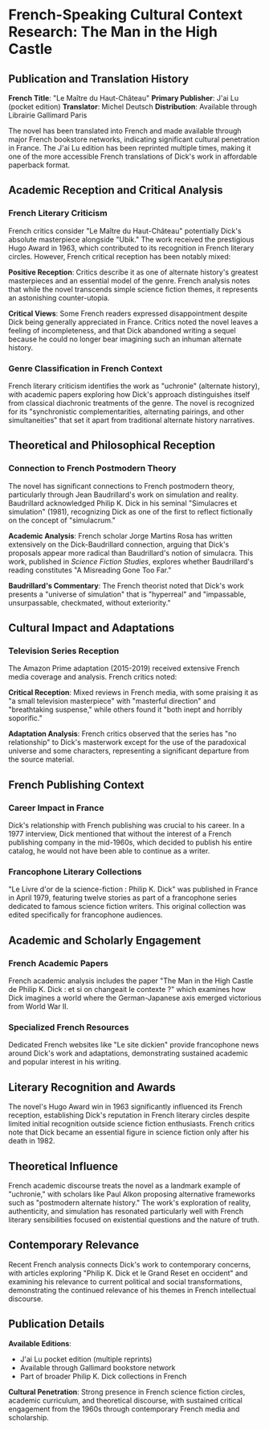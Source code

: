# French-Speaking Cultural Context Research: The Man in the High Castle

## Publication and Translation History

**French Title**: "Le Maître du Haut-Château"
**Primary Publisher**: J'ai Lu (pocket edition)
**Translator**: Michel Deutsch
**Distribution**: Available through Librairie Gallimard Paris

The novel has been translated into French and made available through major French bookstore networks, indicating significant cultural penetration in France. The J'ai Lu edition has been reprinted multiple times, making it one of the more accessible French translations of Dick's work in affordable paperback format.

## Academic Reception and Critical Analysis

### French Literary Criticism

French critics consider "Le Maître du Haut-Château" potentially Dick's absolute masterpiece alongside "Ubik." The work received the prestigious Hugo Award in 1963, which contributed to its recognition in French literary circles. However, French critical reception has been notably mixed:

**Positive Reception**: Critics describe it as one of alternate history's greatest masterpieces and an essential model of the genre. French analysis notes that while the novel transcends simple science fiction themes, it represents an astonishing counter-utopia.

**Critical Views**: Some French readers expressed disappointment despite Dick being generally appreciated in France. Critics noted the novel leaves a feeling of incompleteness, and that Dick abandoned writing a sequel because he could no longer bear imagining such an inhuman alternate history.

### Genre Classification in French Context

French literary criticism identifies the work as "uchronie" (alternate history), with academic papers exploring how Dick's approach distinguishes itself from classical diachronic treatments of the genre. The novel is recognized for its "synchronistic complementarities, alternating pairings, and other simultaneities" that set it apart from traditional alternate history narratives.

## Theoretical and Philosophical Reception

### Connection to French Postmodern Theory

The novel has significant connections to French postmodern theory, particularly through Jean Baudrillard's work on simulation and reality. Baudrillard acknowledged Philip K. Dick in his seminal "Simulacres et simulation" (1981), recognizing Dick as one of the first to reflect fictionally on the concept of "simulacrum."

**Academic Analysis**: French scholar Jorge Martins Rosa has written extensively on the Dick-Baudrillard connection, arguing that Dick's proposals appear more radical than Baudrillard's notion of simulacra. This work, published in *Science Fiction Studies*, explores whether Baudrillard's reading constitutes "A Misreading Gone Too Far."

**Baudrillard's Commentary**: The French theorist noted that Dick's work presents a "universe of simulation" that is "hyperreal" and "impassable, unsurpassable, checkmated, without exteriority."

## Cultural Impact and Adaptations

### Television Series Reception

The Amazon Prime adaptation (2015-2019) received extensive French media coverage and analysis. French critics noted:

**Critical Reception**: Mixed reviews in French media, with some praising it as "a small television masterpiece" with "masterful direction" and "breathtaking suspense," while others found it "both inept and horribly soporific."

**Adaptation Analysis**: French critics observed that the series has "no relationship" to Dick's masterwork except for the use of the paradoxical universe and some characters, representing a significant departure from the source material.

## French Publishing Context

### Career Impact in France

Dick's relationship with French publishing was crucial to his career. In a 1977 interview, Dick mentioned that without the interest of a French publishing company in the mid-1960s, which decided to publish his entire catalog, he would not have been able to continue as a writer.

### Francophone Literary Collections

"Le Livre d'or de la science-fiction : Philip K. Dick" was published in France in April 1979, featuring twelve stories as part of a francophone series dedicated to famous science fiction writers. This original collection was edited specifically for francophone audiences.

## Academic and Scholarly Engagement

### French Academic Papers

French academic analysis includes the paper "The Man in the High Castle de Philip K. Dick : et si on changeait le contexte ?" which examines how Dick imagines a world where the German-Japanese axis emerged victorious from World War II.

### Specialized French Resources

Dedicated French websites like "Le site dickien" provide francophone news around Dick's work and adaptations, demonstrating sustained academic and popular interest in his writing.

## Literary Recognition and Awards

The novel's Hugo Award win in 1963 significantly influenced its French reception, establishing Dick's reputation in French literary circles despite limited initial recognition outside science fiction enthusiasts. French critics note that Dick became an essential figure in science fiction only after his death in 1982.

## Theoretical Influence

French academic discourse treats the novel as a landmark example of "uchronie," with scholars like Paul Alkon proposing alternative frameworks such as "postmodern alternate history." The work's exploration of reality, authenticity, and simulation has resonated particularly well with French literary sensibilities focused on existential questions and the nature of truth.

## Contemporary Relevance

Recent French analysis connects Dick's work to contemporary concerns, with articles exploring "Philip K. Dick et le Grand Reset en occident" and examining his relevance to current political and social transformations, demonstrating the continued relevance of his themes in French intellectual discourse.

## Publication Details

**Available Editions**:
- J'ai Lu pocket edition (multiple reprints)
- Available through Gallimard bookstore network
- Part of broader Philip K. Dick collections in French

**Cultural Penetration**: Strong presence in French science fiction circles, academic curriculum, and theoretical discourse, with sustained critical engagement from the 1960s through contemporary French media and scholarship.